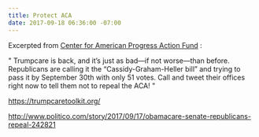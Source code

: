```yaml
---
title: Protect ACA
date: 2017-09-18 06:36:00 -07:00
---
```


Excerpted from [Center for American Progress Action Fund](https://www.americanprogressaction.org/) :

"   Trumpcare is back, and it’s just as bad—if not worse—than before. Republicans are calling it the “Cassidy-Graham-Heller bill” and trying to pass it by September 30th with only 51 votes. Call and tweet their offices right now to tell them not to repeal the ACA!   "

https://trumpcaretoolkit.org/

http://www.politico.com/story/2017/09/17/obamacare-senate-republicans-repeal-242821